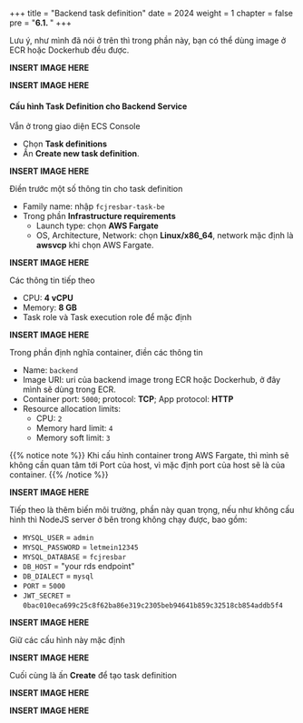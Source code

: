 +++
title = "Backend task definition"
date = 2024
weight = 1
chapter = false
pre = "<b>6.1. </b>"
+++

Lưu ý, như mình đã nói ở trên thì trong phần này, bạn có thể dùng image ở ECR hoặc Dockerhub đều được.

**INSERT IMAGE HERE**

**INSERT IMAGE HERE**

#### Cấu hình Task Definition cho Backend Service

Vẫn ở trong giao diện ECS Console

- Chọn **Task definitions**
- Ấn **Create new task definition**.

**INSERT IMAGE HERE**

Điền trước một số thông tin cho task definition

- Family name: nhập `fcjresbar-task-be`
- Trong phần **Infrastructure requirements**
  - Launch type: chọn **AWS Fargate**
  - OS, Architecture, Network: chọn **Linux/x86_64**, network mặc định là **awsvcp** khi chọn AWS Fargate.

**INSERT IMAGE HERE**

Các thông tin tiếp theo

- CPU: **4 vCPU**
- Memory: **8 GB**
- Task role và Task execution role để mặc định

**INSERT IMAGE HERE**

Trong phần định nghĩa container, điền các thông tin

- Name: `backend`
- Image URI: uri của backend image trong ECR hoặc Dockerhub, ở đây mình sẽ dùng trong ECR.
- Container port: `5000`; protocol: **TCP**; App protocol: **HTTP**
- Resource allocation limits:
  - CPU: `2`
  - Memory hard limit: `4`
  - Memory soft limit: `3`

{{% notice note %}}
Khi cấu hình container trong AWS Fargate, thì mình sẽ không cần quan tâm tới Port của host, vì mặc định port của host sẽ là của container.
{{% /notice %}}

**INSERT IMAGE HERE**

Tiếp theo là thêm biến môi trường, phần này quan trọng, nếu như không cấu hình thì NodeJS server ở bên trong không chạy được, bao gồm:

- `MYSQL_USER` = `admin`
- `MYSQL_PASSWORD` = `letmein12345`
- `MYSQL_DATABASE` = `fcjresbar`
- `DB_HOST` = "your rds endpoint"
- `DB_DIALECT` = `mysql`
- `PORT` = `5000`
- `JWT_SECRET` = `0bac010eca699c25c8f62ba86e319c2305beb94641b859c32518cb854addb5f4`

**INSERT IMAGE HERE**

Giữ các cấu hình này mặc định

**INSERT IMAGE HERE**

Cuối cùng là ấn **Create** để tạo task definition

**INSERT IMAGE HERE**

**INSERT IMAGE HERE**
